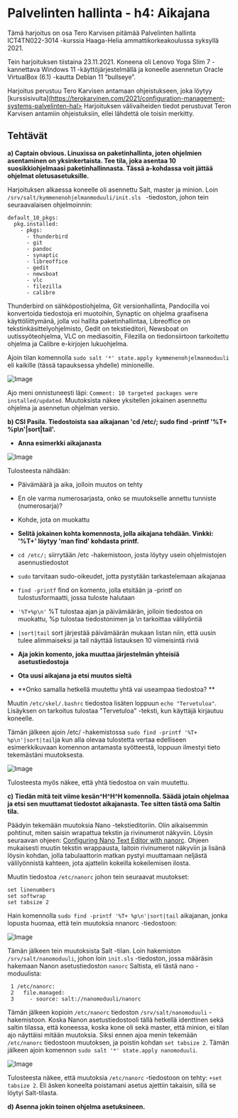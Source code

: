 # Palvelinten hallinta - h4: Aikajana

Tämä harjoitus on osa Tero Karvisen pitämää Palvelinten hallinta ICT4TN022-3014 -kurssia
Haaga-Helia ammattikorkeakoulussa syksyllä 2021.

Tein harjoituksen tiistaina 23.11.2021. Koneena oli Lenovo Yoga Slim 7 -kannettava
Windows 11 -käyttöjärjestelmällä ja koneelle asennetun Oracle VirtualBox (6.1) -kautta
Debian 11 “bullseye”.

Harjoitus perustuu Tero Karvisen antamaan ohjeistukseen, joka löytyy
[kurssisivulta](https://terokarvinen.com/2021/configuration-management-systems-palvelinten-hal>
Harjoituksen välivaiheiden tiedot perustuvat Teron Karvisen antamiin
ohjeistuksiin, ellei lähdettä ole toisin merkitty.

## Tehtävät

**a) Captain obvious. Linuxissa on paketinhallinta, joten ohjelmien asentaminen on yksinkertaista. Tee tila, joka asentaa 10 suosikkiohjelmaasi paketinhallinnasta. Tässä a-kohdassa voit jättää ohjelmat oletusasetuksille.**

Harjoituksen alkaessa koneelle oli asennettu Salt, master ja minion. Loin `/srv/salt/kymmenenohjelmanmoduuli/init.sls ` -tiedoston, johon tein seuraavalaisen ohjelmoinnin:

```	
default_10_pkgs:
  pkg.installed:
    - pkgs:
      - thunderbird
      - git
      - pandoc
      - synaptic
      - libreoffice
      - gedit
      - newsboat
      - vlc
      - filezilla
      - calibre
```

Thunderbird on sähköpostiohjelma, Git versionhallinta, Pandocilla voi 
konvertoida tiedostoja eri muotoihin, Synaptic on ohjelma graafisena käyttöliittymänä, jolla voi hallita paketinhallintaa,
Libreoffice on tekstinkäsittelyohjelmisto, Gedit on tekstieditori, Newsboat on uutissyöteohjelma, 
VLC on mediasoitin, Filezilla on tiedonsiirtoon tarkoitettu ohjelma ja Calibre e-kirjojen lukuohjelma.

Ajoin tilan komennolla `sudo salt '*' state.apply kymmenenohjelmanmoduuli` eli kaikille (tässä tapauksessa yhdelle) minioneille.

![Image](/screenshots/h4_2.png)

Ajo meni onnistuneesti läpi:  `Comment: 10 targeted packages were installed/updated`. Muutoksista näkee yksitellen jokainen asennettu ohjelma ja asennetun ohjelman versio.

**b) CSI Pasila. Tiedostoista saa aikajanan 'cd /etc/; sudo find -printf '%T+ %p\n'|sort|tail'.**

* **Anna esimerkki aikajanasta**

![Image](/screenshots/h4_3.png)

Tulosteesta nähdään: 
* Päivämäärä ja aika, jolloin muutos on tehty
* En ole varma numerosarjasta, onko se muutokselle annettu tunniste (numerosarja)?
* Kohde, jota on muokattu

* **Selitä jokainen kohta komennosta, jolla aikajana tehdään. Vinkki: '%T+' löytyy 'man find' kohdasta printf.**

* `cd /etc/;` siirrytään /etc -hakemistoon, josta löytyy usein ohjelmistojen asennustiedostot
* `sudo` tarvitaan sudo-oikeudet, jotta pystytään tarkastelemaan aikajanaa
* `find -printf` find on komento, jolla etsitään ja -printf on tulostusformaatti, jossa tuloste halutaan
* `'%T+%p\n'` %T tulostaa ajan ja päivämäärän, jolloin tiedostoa on muokattu, %p tulostaa tiedostonimen ja \n tarkoittaa välilyöntiä
* `|sort|tail` sort järjestää päivämäärän mukaan listan niin, että uusin tulee alimmaiseksi ja tail näyttää listauksen 10 viimeisintä riviä

* **Aja jokin komento, joka muuttaa järjestelmän yhteisiä asetustiedostoja**
* **Ota uusi aikajana ja etsi muutos sieltä**
* **Onko samalla hetkellä muutettu yhtä vai useampaa tiedostoa? **

Muutin `/etc/skel/.bashrc` tiedostoa lisäten loppuun `echo "Tervetuloa"`. Lisäyksen on tarkoitus tulostaa "Tervetuloa" -teksti, kun käyttäjä kirjautuu koneelle.

Tämän jälkeen ajoin /etc/ -hakemistossa `sudo find -printf '%T+ %p\n'|sort|tail`ja kun alla olevaa tulostetta vertaa edelliseen esimerkkikuvaan komennon antamasta syötteestä, loppuun ilmestyi tieto tekemästäni muutoksesta.

![Image](/screenshots/h4_4.png)

Tulosteesta myös näkee, että yhtä tiedostoa on vain muutettu.

**c) Tiedän mitä teit viime kesän^H^H^H komennolla. Säädä jotain ohjelmaa ja etsi sen muuttamat tiedostot aikajanasta. Tee sitten tästä oma Saltin tila.**

Päädyin tekemään muutoksia Nano -tekstieditoriin. Olin aikaisemmin pohtinut, miten saisin wrapattua tekstin ja rivinumerot näkyviin. Löysin seuraavan ohjeen: [Configuring Nano Text Editor with nanorc](https://linuxhint.com/configure_nano_text_editor_nanorc/). Ohjeen mukaisesti muutin tekstin wrappausta, laitoin rivinumerot näkyviin ja lisänä löysin kohdan, jolla tabulaattorin matkan pystyi muuttamaan neljästä välilyönnistä kahteen, jota ajattelin kokeilla kokeilemisen ilosta.

Muutin tiedostoa `/etc/nanorc` johon tein seuraavat muutokset:

``` 
set linenumbers
set softwrap
set tabsize 2
```

Hain komennolla `sudo find -printf '%T+ %p\n'|sort|tail` aikajanan, jonka lopusta huomaa, että tein muutoksia nnanorc -tiedostoon:

![Image](/screenshots/h4_5.png)

Tämän jälkeen tein muutoksista Salt -tilan. Loin hakemiston `/srv/salt/nanomoduuli`, johon loin `init.sls` -tiedoston, jossa määräsin hakemaan Nanon asetustiedoston `nanorc` Saltista, eli tästä nano -moduulista:

```
 1 /etc/nanorc:
 2   file.managed:
 3     - source: salt://nanomoduuli/nanorc
```

Tämän jälkeen kopioin `/etc/nanorc` tiedoston `/srv/salt/nanomoduuli` -hakemistoon. Koska Nanon asetustiedostooli tällä hetkellä identtinen sekä saltin tilassa, että koneessa, koska kone oli sekä master, että minion, ei tilan ajo näyttäisi mitään muutoksia. Siksi ennen ajoa menin tekemään `/etc/nanorc` tiedostoon muutoksen, ja poistin kohdan `set tabsize 2`. Tämän jälkeen ajoin komennon `sudo salt '*' state.apply nanomoduuli`. 

![Image](screenshots/h4_6.png)

Tulosteesta näkee, että muutoksia `/etc/nanorc` -tiedostoon on tehty: `+set tabsize 2`. Eli äsken koneelta poistamani asetus ajettiin takaisin, sillä se löytyi Salt-tilasta.  



**d) Asenna jokin toinen ohjelma asetuksineen.**


